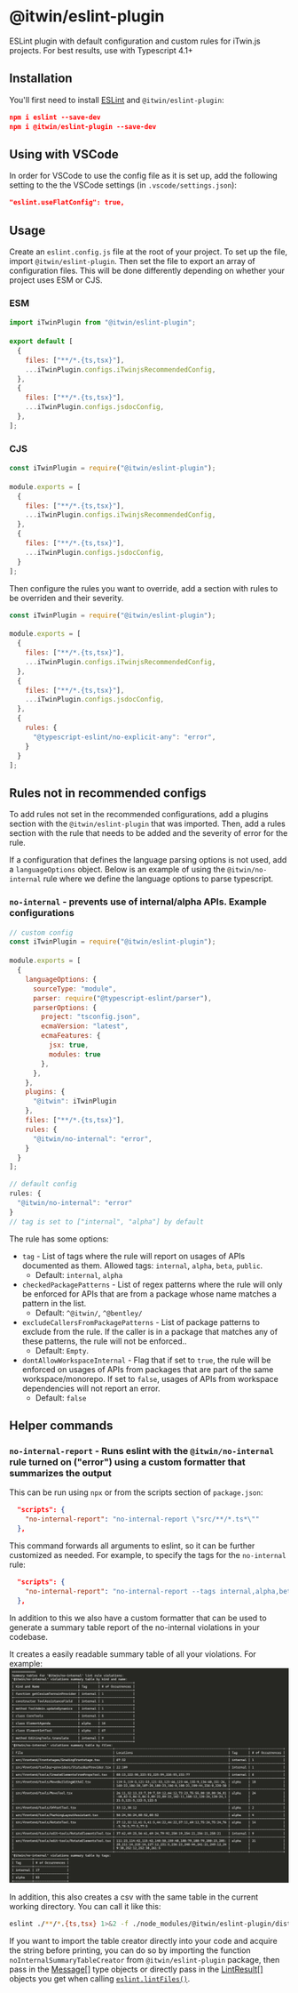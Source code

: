 # @itwin/eslint-plugin

ESLint plugin with default configuration and custom rules for iTwin.js projects. For best results, use with Typescript 4.1+

## Installation

You'll first need to install [ESLint](http://eslint.org) and `@itwin/eslint-plugin`:

```json
npm i eslint --save-dev
npm i @itwin/eslint-plugin --save-dev
```

## Using with VSCode

In order for VSCode to use the config file as it is set up, add the following setting to the the VSCode settings (in `.vscode/settings.json`):

```json
"eslint.useFlatConfig": true,
```

## Usage

Create an `eslint.config.js` file at the root of your project. To set up the file, import `@itwin/eslint-plugin`. Then set the file to export an array of configuration files. This will be done differently depending on whether your project uses ESM or CJS.

### ESM
```javascript
import iTwinPlugin from "@itwin/eslint-plugin";

export default [
  {
    files: ["**/*.{ts,tsx}"],
    ...iTwinPlugin.configs.iTwinjsRecommendedConfig,
  },
  {
    files: ["**/*.{ts,tsx}"],
    ...iTwinPlugin.configs.jsdocConfig,
  },
];
```
### CJS
```javascript
const iTwinPlugin = require("@itwin/eslint-plugin");

module.exports = [
  {
    files: ["**/*.{ts,tsx}"],
    ...iTwinPlugin.configs.iTwinjsRecommendedConfig,
  },
  {
    files: ["**/*.{ts,tsx}"],
    ...iTwinPlugin.configs.jsdocConfig,
  }
];
```

Then configure the rules you want to override, add a section with rules to be overriden and their severity.

```javascript
const iTwinPlugin = require("@itwin/eslint-plugin");

module.exports = [
  {
    files: ["**/*.{ts,tsx}"],
    ...iTwinPlugin.configs.iTwinjsRecommendedConfig,
  },
  {
    files: ["**/*.{ts,tsx}"],
    ...iTwinPlugin.configs.jsdocConfig,
  },
  {
    rules: {
      "@typescript-eslint/no-explicit-any": "error",
    }
  }
];
```

## Rules not in recommended configs

To add rules not set in the recommended configurations, add a plugins section with the `@itwin/eslint-plugin` that was imported. Then, add a rules section with the rule that needs to be added and the severity of error for the rule. 

If a configuration that defines the language parsing options is not used, add a `languageOptions` object. Below is an example of using the `@itwin/no-internal` rule where we define the language options to parse typescript.

### `no-internal` - prevents use of internal/alpha APIs. Example configurations

```javascript
// custom config
const iTwinPlugin = require("@itwin/eslint-plugin");

module.exports = [
  {
    languageOptions: {
      sourceType: "module",
      parser: require("@typescript-eslint/parser"),
      parserOptions: {
        project: "tsconfig.json",
        ecmaVersion: "latest",
        ecmaFeatures: {
          jsx: true,
          modules: true
        },
      },
    },
    plugins: {
      "@itwin": iTwinPlugin
    },
    files: ["**/*.{ts,tsx}"],
    rules: {
      "@itwin/no-internal": "error",
    }
  }
];
```

```javascript
// default config
rules: {
  "@itwin/no-internal": "error"
}
// tag is set to ["internal", "alpha"] by default
```

The rule has some options:

- `tag` - List of tags where the rule will report on usages of APIs documented as them. Allowed tags: `internal`, `alpha`, `beta`, `public`.
  - Default: `internal`, `alpha`
- `checkedPackagePatterns` - List of regex patterns where the rule will only be enforced for APIs that are from a package whose name matches a pattern in the list.
  - Default: `^@itwin/`, `^@bentley/`
- `excludeCallersFromPackagePatterns` - List of package patterns to exclude from the rule. If the caller is in a package that matches any of these patterns, the rule will not be enforced..
  - Default: `Empty`.
- `dontAllowWorkspaceInternal` - Flag that if set to `true`, the rule will be enforced on usages of APIs from packages that are part of the same workspace/monorepo. If set to `false`, usages of APIs from workspace dependencies will not report an error.
  - Default: `false`

## Helper commands

### `no-internal-report` - Runs eslint with the `@itwin/no-internal` rule turned on ("error") using a custom formatter that summarizes the output

This can be run using `npx` or from the scripts section of `package.json`:

```json
  "scripts": {
    "no-internal-report": "no-internal-report \"src/**/*.ts*\""
  },

```

This command forwards all arguments to eslint, so it can be further customized as needed. For example, to specify the tags for the `no-internal` rule:

```json
  "scripts": {
    "no-internal-report": "no-internal-report --tags internal,alpha,beta \"src/**/*.ts*\""
  },

```
In addition to this we also have a custom formatter that can be used to generate a summary table report of the no-internal violations in your codebase.

It creates a easily readable summary table of all your violations. For example:
![Summary Table](./images/no-internal-summary-table.png)

In addition, this also creates a csv with the same table in the current working directory. You can call it like this:
```sh
eslint ./**/*.{ts,tsx} 1>&2 -f ./node_modules/@itwin/eslint-plugin/dist/formatters/no-internal-summary-with-table.js
```
If you want to import the table creator directly into your code and acquire the string before printing, you can do so by importing the function `noInternalSummaryTableCreator` from `@itwin/eslint-plugin` package, then pass in the [Message[]](https://github.com/evanw/esbuild/blob/fc37c2fa9de2ad77476a6d4a8f1516196b90187e/lib/shared/types.ts#L180) type objects or directly pass in the [LintResult[]](https://github.com/DefinitelyTyped/DefinitelyTyped/blob/24f12f9d70f49911bae646eb8d864ea48b45fae1/types/eslint/index.d.ts#L1412) objects you get when calling [`eslint.lintFiles()`](https://eslint.org/docs/latest/integrate/nodejs-api#-eslintlintfilespatterns).